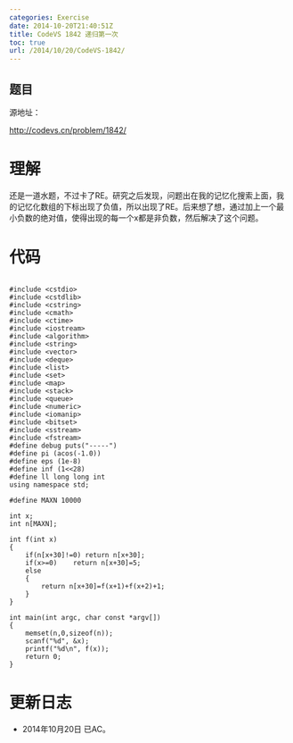 ```yaml
---
categories: Exercise
date: 2014-10-20T21:40:51Z
title: CodeVS 1842 递归第一次
toc: true
url: /2014/10/20/CodeVS-1842/
---
```


## 题目
源地址：

http://codevs.cn/problem/1842/

# 理解
还是一道水题，不过卡了RE。研究之后发现，问题出在我的记忆化搜索上面，我的记忆化数组的下标出现了负值，所以出现了RE。后来想了想，通过加上一个最小负数的绝对值，使得出现的每一个x都是非负数，然后解决了这个问题。

<!--more-->

# 代码

```

#include <cstdio>
#include <cstdlib>
#include <cstring>
#include <cmath>
#include <ctime>
#include <iostream>
#include <algorithm>
#include <string>
#include <vector>
#include <deque>
#include <list>
#include <set>
#include <map>
#include <stack>
#include <queue>
#include <numeric>
#include <iomanip>
#include <bitset>
#include <sstream>
#include <fstream>
#define debug puts("-----")
#define pi (acos(-1.0))
#define eps (1e-8)
#define inf (1<<28)
#define ll long long int
using namespace std;

#define MAXN 10000

int x;
int n[MAXN];

int f(int x)
{
    if(n[x+30]!=0) return n[x+30];
    if(x>=0)    return n[x+30]=5;
    else
    {
        return n[x+30]=f(x+1)+f(x+2)+1;
    }
}

int main(int argc, char const *argv[])
{
	memset(n,0,sizeof(n));
	scanf("%d", &x);
	printf("%d\n", f(x));
	return 0;
}

```

# 更新日志
- 2014年10月20日 已AC。